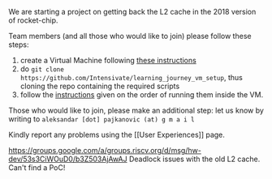 We are starting a project on getting back the L2 cache in the 2018 version of rocket-chip.

Team members (and all those who would like to join) please follow these steps:

1. create a Virtual Machine following [these instructions](Chisel-Environment)
1. do `git clone https://github.com/Intensivate/learning_journey_vm_setup`, thus cloning the repo containing the required scripts
1. follow the [instructions](https://github.com/Intensivate/learning_journey_vm_setup) given on the order of running them inside the VM.

Those who would like to join, please make an additional step: let us know by writing to `aleksandar [dot] pajkanovic (at) g m a i l`

Kindly report any problems using the [[User Experiences]] page.

https://groups.google.com/a/groups.riscv.org/d/msg/hw-dev/53s3CiWOuD0/b3Z503AjAwAJ Deadlock issues with the old L2 cache. Can't find a PoC!